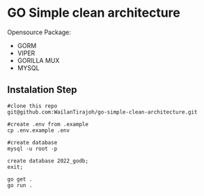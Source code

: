 # GO Simple clean architecture

Opensource Package:
- GORM
- VIPER
- GORILLA MUX
- MYSQL

## Instalation Step
```
#clone this repo
git@github.com:WailanTirajoh/go-simple-clean-architecture.git

#create .env from .example
cp .env.example .env

#create database
mysql -u root -p

create database 2022_godb;
exit;

go get .
go run .
```